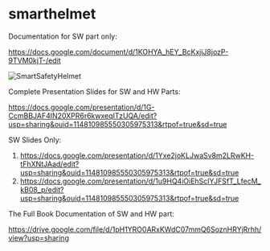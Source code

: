 # smarthelmet


Documentation for SW part only:

https://docs.google.com/document/d/1KOHYA_hEY_BcKxjiJ8jozP-9TVM0kjT-/edit

![SmartSafetyHelmet](https://github.com/AsmaaJAH/smarthelmet/assets/88660261/c1ba6e02-926f-48b0-bacd-9258aba41f0e)


Complete Presentation Slides for SW and HW Parts: 

https://docs.google.com/presentation/d/1G-CcmBBJAF4IN20XPR6r6kwxeqITzUQA/edit?usp=sharing&ouid=114810985550305975313&rtpof=true&sd=true


SW Slides Only: 
1. https://docs.google.com/presentation/d/1Yxe2joKLJwaSv8m2LRwKH-tFhXNtJAad/edit?usp=sharing&ouid=114810985550305975313&rtpof=true&sd=true
2. https://docs.google.com/presentation/d/1u9HQ4iOiEhScIYJFSfT_LfecM_kB08_p/edit?usp=sharing&ouid=114810985550305975313&rtpof=true&sd=true


The Full Book Documentation of SW and HW part:

https://drive.google.com/file/d/1pH1YRO0ARxKWdC07mmQ6SoznHRYjRrhh/view?usp=sharing
